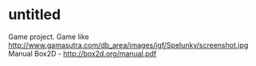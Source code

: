 # untitled
Game project. 
Game like http://www.gamasutra.com/db_area/images/igf/Spelunky/screenshot.jpg
Manual Box2D - http://box2d.org/manual.pdf
